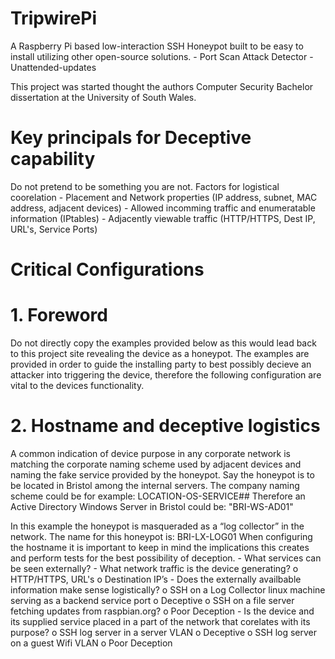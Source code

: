 # TripwirePi
A Raspberry Pi based low-interaction SSH Honeypot built to be easy to install utilizing other open-source solutions.
        - Port Scan Attack Detector
        - Unattended-updates


This project was started thought the authors Computer Security Bachelor dissertation at the University of South Wales.

# Key principals for Deceptive capability
Do not pretend to be something you are not.
Factors for logistical coorelation
        - Placement and Network properties (IP address, subnet, MAC address, adjacent devices)
        - Allowed incomming traffic and enumeratable information (IPtables)
        - Adjacently viewable traffic (HTTP/HTTPS, Dest IP, URL's, Service Ports)


# Critical Configurations
# 1. Foreword
Do not directly copy the examples provided below as this would lead back to this project site revealing the device as a honeypot.
The examples are provided in order to guide the installing party to best possibly decieve an attacker into triggering the device, therefore the following configuration are vital to the devices functionality.

# 2. Hostname and deceptive logistics

A common indication of device purpose in any corporate network is matching the corporate naming scheme used by adjacent devices and naming the fake service provided by the honeypot. Say the honeypot is to be located in Bristol among the internal servers. The company naming scheme could be for example: LOCATION-OS-SERVICE##
Therefore an Active Directory Windows Server in Bristol could be: "BRI-WS-AD01"

In this example the honeypot is masqueraded as a “log collector” in the network. The name for this honeypot is: BRI-LX-LOG01
When configuring the hostname it is important to keep in mind the implications this creates and perform tests for the best possibility of deception.
        - What services can be seen externally?
        - What network traffic is the device generating?
                o	HTTP/HTTPS, URL's
                o	Destination IP’s
        - Does the externally availbable information make sense logistically?
                o	SSH on a Log Collector linux machine serving as a backend service port
                    o Deceptive
                o SSH on a file server fetching updates from raspbian.org?
                    o Poor Deception
        - Is the device and its supplied service placed in a part of the network that corelates with its purpose?
                o SSH log server in a server VLAN
                    o Deceptive
                o SSH log server on a guest Wifi VLAN
                    o Poor Deception
